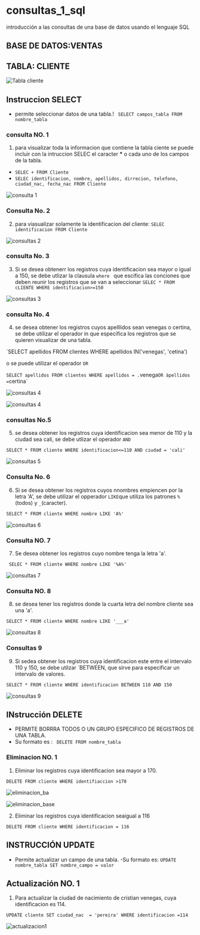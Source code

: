 # consultas_1_sql
introducción a las consultas de una base de datos usando el lenguaje SQL

## BASE DE DATOS:VENTAS 
## TABLA: CLIENTE 

![Tabla cliente](tabla_cliente.png "tabla cliente")


## Instruccion SELECT 
- permite seleccionar datos de una tabla.!
` SELECT campos_tabla FROM nombre_tabla`
### consulta NO. 1
1. para visualizar toda la informacion que contiene la tabla ciente se puede incluir con la intruccion SELEC el caracter **\*** o cada uno de los campos de la tabla.

- `SELEC + FROM Cliente`
- `SELEC identificacion, nombre, apellidos, dirrecion, telefono, ciudad_nac, fecha_nac FROM Cliente`

![consulta 1](consultas1.png "consultas 1")


### Consulta No. 2

2. para viasualizar solamente la identificacion del cliente: `SELEC identificacion FROM Cliente`

![consultas 2](consultas2.png "consultas 2")


### consulta No. 3 

3. Si se desea obtenerr los registros cuya identificacion sea mayor o igual a 150, se debe utlizar la clausula `where ` que escifica las conciones que deben reunir los registros que se van a seleccionar `SELEC * FROM cLIENTE WHERE identificacion>=150`

![consultas 3](consultas3.png "consultas 3")

### consulta No. 4

4. se desea obtener los registros cuyos apelllidos sean venegas o certina, se debe utilizar el operador in que especifica los registros que se quieren visualizar de una tabla.

`SELECT apellidos FROM clientes WHERE apellidos IN('venegas', 'cetina')

o se puede utilizar el operador `OR`

`SELECT apellidos FROM clientes WHERE apellidos = .`venega` OR àpellidos = `certina`

![consultas 4](consultas4-.png "consultas 4")

![consultas 4](consultas4+nombre.png "consultas 4")

### consultas No.5 

5. se desea obtener los registros cuya identificacion sea menor de 110 y la ciudad sea cali, se debe utlizar el operador `AND`

`SELECT * FROM cliente WHERE identificacion<=110 AND ciudad = 'cali'`

![consultas 5](consultas5.png "consultas 5")


### Consulta No. 6

6. Si se desea obtener los registros cuyos nnombres empiencen por la letra 'A', se debe utilizar el opperador `LIKE`que utiliza los patrones `%`(todos) y `_`(caracter).

`SELECT * FROM cliente WHERE nombre LIKE 'A%'`

![consultas 6](consultas6.png "consultas 6")

### Consulta NO. 7
 
7. Se desea obtener los registros cuyo nombre tenga la letra 'a'.

` SELEC * FROM cliente WHERE nombre LIKE '%A%'`

![consultas 7](consultas7.png "consultas 7")

### Consulta NO. 8 

8. se desea tener los registros donde la cuarta letra del nombre cliente sea una 'a'.

`SELECT * FROM cliente WHERE nombre LIKE '___a'`

![consultas 8](consultas8.png "consultas 8")

### Consultas 9 

9. Si sedea obtener los registros cuya identificacion este entre el intervalo 110 y 150, se debe utilzar `BETWEEN, que sirve para especificar un intervalo de valores. 

`SELECT * FROM cliente WHERE identificacion BETWEEN 110 AND 150`

![consultas 9](consultas9.png "consultas 9")

## INstrucción DELETE 
- PERMITE BORRRA TODOS O UN GRUPO ESPECIFICO DE REGISTROS DE UNA TABLA. 
- Su formato es : ` DELETE FROM nombre_tabla`

### Eliminacion NO. 1 

1. Eliminar los registros cuya identificacion sea mayor a 170.

`DELETE FROM cliente WHERE identifiaccion >170 ` 

![eliminacion_ba](eliminacion_ba.png "eliminacion_ba")

![eliminacion_base](eliminacion_base.png "eliminacion_base")

2. Eliminar los registros cuya identificacion seaigual a 116

`DELETE FROM cliente WHERE identificacion = 116`


## INSTRUCCIÓN UPDATE
- Permite actualizar un campo de una tabla. 
-Su formato es: `UPDATE nombre_tabla SET nombre_campo = valor`

## Actualización NO. 1

1. Para actualizar la ciudad de nacimiento de cristian venegas, cuya identificacion es 114.

`UPDATE cliente SET ciudad_nac  = 'pereira' WHERE identificacion =114`

![actualizacion1](actualizacion1.png "actualizacion1")

